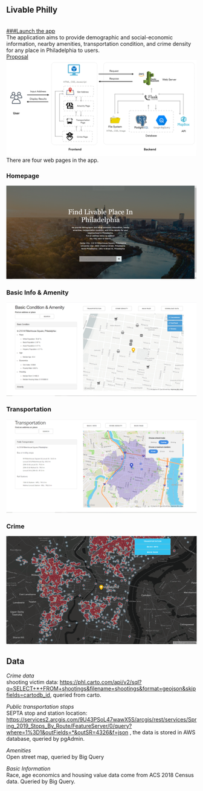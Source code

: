 ## Livable Philly
<br>[###Launch the app](http://tolivablephilly-env.eba-wa279umj.us-east-1.elasticbeanstalk.com/)
<br>The application aims to provide demographic and social-economic information, nearby amenities, transportation condition, and crime density for any place in Philadelphia to users.
<br>[Proposal](https://github.com/MUSA-509/final-project-jacey-tingting/blob/main/FinalProjectProposal.md)
![webarc](https://github.com/MUSA-509/final-project-jacey-tingting/blob/main/Web_Architecture.png)
There are four web pages in the app.
### Homepage
![indexpage](https://github.com/MUSA-509/final-project-jacey-tingting/blob/main/Index_preview.png)
### Basic Info & Amenity
![basicpage](https://github.com/MUSA-509/final-project-jacey-tingting/blob/main/Amenity_preview.png)
### Transportation
![transpage](https://github.com/MUSA-509/final-project-jacey-tingting/blob/main/transportation_preview.png)
### Crime
![crimepage](https://github.com/MUSA-509/final-project-jacey-tingting/blob/main/crime.png)

## Data

*Crime data*
<br>shooting victim data: https://phl.carto.com/api/v2/sql?q=SELECT+*+FROM+shootings&filename=shootings&format=geojson&skipfields=cartodb_id, queried from carto.

*Public transportation stops*
<br> SEPTA stop and station location: https://services2.arcgis.com/9U43PSoL47wawX5S/arcgis/rest/services/Spring_2019_Stops_By_Route/FeatureServer/0/query?where=1%3D1&outFields=*&outSR=4326&f=json , the data is stored in AWS database, queried by pgAdmin.

*Amenities*
<br> Open street map, queried by Big Query

*Basic Information*
<br>Race, age economics and housing value data come from ACS 2018 Census data. Queried by Big Query.
